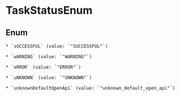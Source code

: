 
# TaskStatusEnum

## Enum


    * `sUCCESSFUL` (value: `"SUCCESSFUL"`)

    * `wARNING` (value: `"WARNING"`)

    * `eRROR` (value: `"ERROR"`)

    * `uNKNOWN` (value: `"UNKNOWN"`)

    * `unknownDefaultOpenApi` (value: `"unknown_default_open_api"`)



